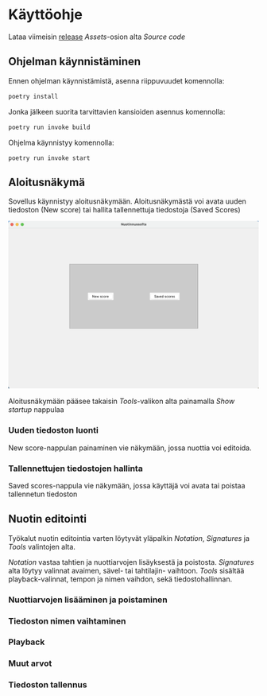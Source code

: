 # Käyttöohje

Lataa viimeisin [release](https://github.com/yuzamonkey/ot-harjoitustyo/releases) _Assets_-osion alta _Source code_

## Ohjelman käynnistäminen
Ennen ohjelman käynnistämistä, asenna riippuvuudet komennolla:

```bash
poetry install
```

Jonka jälkeen suorita tarvittavien kansioiden asennus komennolla:

```bash
poetry run invoke build
```

Ohjelma käynnistyy komennolla:

```
poetry run invoke start
```

## Aloitusnäkymä

Sovellus käynnistyy aloitusnäkymään. Aloitusnäkymästä voi avata uuden tiedoston (New score) tai hallita tallennettuja tiedostoja (Saved Scores)

![](./kuvat/Startup_view.png)

Aloitusnäkymään pääsee takaisin _Tools_-valikon alta painamalla _Show startup_ nappulaa

### Uuden tiedoston luonti

New score-nappulan painaminen vie näkymään, jossa nuottia voi editoida.

### Tallennettujen tiedostojen hallinta

Saved scores-nappula vie näkymään, jossa käyttäjä voi avata tai poistaa tallennetun tiedoston

## Nuotin editointi

Työkalut nuotin editointia varten löytyvät yläpalkin _Notation_, _Signatures_ ja _Tools_ valintojen alta.

_Notation_ vastaa tahtien ja nuottiarvojen lisäyksestä ja poistosta. _Signatures_ alta löytyy valinnat avaimen, sävel- tai tahtilajin- vaihtoon. _Tools_ sisältää playback-valinnat, tempon ja nimen vaihdon, sekä tiedostohallinnan.

### Nuottiarvojen lisääminen ja poistaminen

### Tiedoston nimen vaihtaminen

### Playback

### Muut arvot

### Tiedoston tallennus


